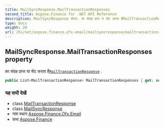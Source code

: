 ```yaml
---
title: MailSyncResponse.MailTransactionResponses
second_title: Aspose.Finance for .NET API Reference
description: MailSyncResponse संपत्त. क संग्रह प्रप्त य सेट करत हैMailTransactionResponse .
type: docs
weight: 20
url: /hi/net/aspose.finance.ofx.email/mailsyncresponse/mailtransactionresponses/
---
```

## MailSyncResponse.MailTransactionResponses property

का संग्रह प्राप्त या सेट करता है[`MailTransactionResponse`](../../mailtransactionresponse/) .

```csharp
public List<MailTransactionResponse> MailTransactionResponses { get; set; }
```

### यह सभी देखें

* class [MailTransactionResponse](../../mailtransactionresponse/)
* class [MailSyncResponse](../)
* नाम स्थान [Aspose.Finance.Ofx.Email](../../mailsyncresponse/)
* सभा [Aspose.Finance](../../../)


